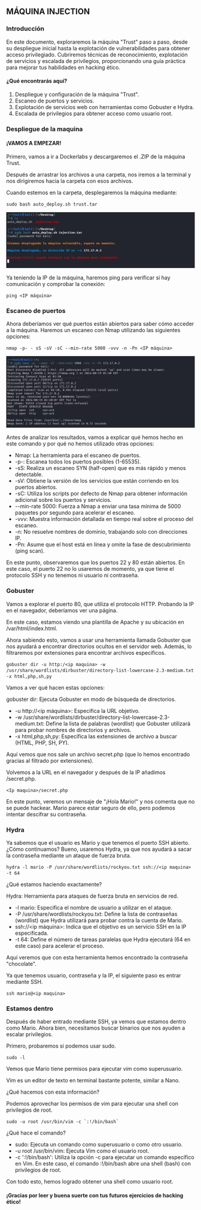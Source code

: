 ## MÁQUINA INJECTION


### Introducción

En este documento, exploraremos la máquina "Trust" paso a paso, desde su despliegue inicial hasta la explotación de vulnerabilidades para obtener acceso privilegiado. Cubriremos técnicas de reconocimiento, explotación de servicios y escalada de privilegios, proporcionando una guía práctica para mejorar tus habilidades en hacking ético.

#### ¿Qué encontrarás aquí?

1. Despliegue y configuración de la máquina "Trust".
2. Escaneo de puertos y servicios.
3. Explotación de servicios web con herramientas como Gobuster e Hydra.
4. Escalada de privilegios para obtener acceso como usuario root.

### Despliegue de la maquina

#### ¡VAMOS A EMPEZAR!

Primero, vamos a ir a Dockerlabs y descargaremos el .ZIP de la máquina Trust.

Después de arrastrar los archivos a una carpeta, nos iremos a la terminal y nos dirigiremos hacia la carpeta con esos archivos.

Cuando estemos en la carpeta, desplegaremos la máquina mediante:

```
sudo bash auto_deploy.sh trust.tar
```

![Imagen maquina](imagenes/Foto_despliegue_maquina.png)

Ya teniendo la IP de la máquina, haremos ping para verificar si hay comunicación y comprobar la conexión:

```
ping <IP máquina>
```

### Escaneo de puertos 

Ahora deberíamos ver qué puertos están abiertos para saber cómo acceder a la máquina. Haremos un escaneo con Nmap utilizando las siguientes opciones:

```
nmap -p- - sS -sV -sC --min-rate 5000 -vvv -n -Pn <IP máquina>
```

![Imagen maquina](imagenes/nmap.png)

Antes de analizar los resultados, vamos a explicar qué hemos hecho en este comando y por qué no hemos utilizado otras opciones:

- Nmap: La herramienta para el escaneo de puertos.
- -p-: Escanea todos los puertos posibles (1-65535).
- -sS: Realiza un escaneo SYN (half-open) que es más rápido y menos detectable.
- -sV: Obtiene la versión de los servicios que están corriendo en los puertos abiertos.
- -sC: Utiliza los scripts por defecto de Nmap para obtener información adicional sobre los puertos y servicios.
- --min-rate 5000: Fuerza a Nmap a enviar una tasa mínima de 5000 paquetes por segundo para acelerar el escaneo.
- -vvv: Muestra información detallada en tiempo real sobre el proceso del escaneo.
- -n: No resuelve nombres de dominio, trabajando solo con direcciones IP.
- -Pn: Asume que el host está en línea y omite la fase de descubrimiento (ping scan).

En este punto, observaremos que los puertos 22 y 80 están abiertos. En este caso, el puerto 22 no lo usaremos de momento, ya que tiene el protocolo SSH y no tenemos ni usuario ni contraseña.

### Gobuster

Vamos a explorar el puerto 80, que utiliza el protocolo HTTP. Probando la IP en el navegador, deberíamos ver una página.

En este caso, estamos viendo una plantilla de Apache y su ubicación en /var/html/index.html.

Ahora sabiendo esto, vamos a usar una herramienta llamada Gobuster que nos ayudará a encontrar directorios ocultos en el servidor web. Además, lo filtraremos por extensiones para encontrar archivos específicos.

```
gobuster dir -u http:/<ip maquina> -w /usr/share/wordlists/dirbuster/directory-list-lowercase-2.3-medium.txt -x html,php,sh,py
```

Vamos a ver qué hacen estas opciones:

gobuster dir: Ejecuta Gobuster en modo de búsqueda de directorios.
- -u http://<ip máquina>: Especifica la URL objetivo.
- -w /usr/share/wordlists/dirbuster/directory-list-lowercase-2.3-medium.txt: Define la lista de palabras (wordlist) que Gobuster utilizará para probar nombres de directorios y archivos.
- -x html,php,sh,py: Especifica las extensiones de archivo a buscar (HTML, PHP, SH, PY).

Aquí vemos que nos sale un archivo secret.php (que lo hemos encontrado gracias al filtrado por extensiones).

Volvemos a la URL en el navegador y después de la IP añadimos /secret.php.

```
<Ip maquina>/secret.php
```

En este punto, veremos un mensaje de "¡Hola Mario!" y nos comenta que no se puede hackear. Mario parece estar seguro de ello, pero podemos intentar descifrar su contraseña.

### Hydra

Ya sabemos que el usuario es Mario y que tenemos el puerto SSH abierto. ¿Cómo continuamos? Bueno, usaremos Hydra, ya que nos ayudará a sacar la contraseña mediante un ataque de fuerza bruta.

```
hydra -l mario -P /usr/share/wordlists/rockyou.txt ssh://<ip maquina> -t 64
```
¿Qué estamos haciendo exactamente?

Hydra: Herramienta para ataques de fuerza bruta en servicios de red.
- -l mario: Especifica el nombre de usuario a utilizar en el ataque.
- -P /usr/share/wordlists/rockyou.txt: Define la lista de contraseñas (wordlist) que Hydra utilizará para probar contra la cuenta de Mario.
- ssh://<ip máquina>: Indica que el objetivo es un servicio SSH en la IP especificada.
- -t 64: Define el número de tareas paralelas que Hydra ejecutará (64 en este caso) para acelerar el proceso.

Aquí veremos que con esta herramienta hemos encontrado la contraseña "chocolate".

Ya que tenemos usuario, contraseña y la IP, el siguiente paso es entrar mediante SSH.

```
ssh mario@<ip maquina>
```

### Estamos dentro

Después de haber entrado mediante SSH, ya vemos que estamos dentro como Mario. Ahora bien, necesitamos buscar binarios que nos ayuden a escalar privilegios.

Primero, probaremos si podemos usar sudo.

```
sudo -l
```

Vemos que Mario tiene permisos para ejecutar vim como superusuario.

Vim es un editor de texto en terminal bastante potente, similar a Nano.

¿Qué hacemos con esta información?

Podemos aprovechar los permisos de vim para ejecutar una shell con privilegios de root.

```
sudo -u root /usr/bin/vim -c `:!/bin/bash`
```

¿Qué hace el comando?

- sudo: Ejecuta un comando como superusuario o como otro usuario.
- -u root /usr/bin/vim: Ejecuta Vim como el usuario root.
- -c ':!/bin/bash': Utiliza la opción -c para ejecutar un comando específico en Vim. En este caso, el comando :!/bin/bash abre una shell (bash) con privilegios de root.

Con todo esto, hemos logrado obtener una shell como usuario root.

#### ¡Gracias por leer y buena suerte con tus futuros ejercicios de hacking ético!

